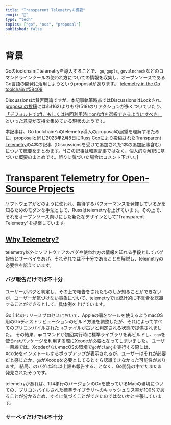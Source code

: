 ```yaml
---
title: "Transparent Telemetryの概要"
emoji: "🌌"
type: "tech"
topics: ["go", "oss", "proposal"]
published: false
---
```


# 背景

Goのtoolchainにtelemetryを導入することで、`go`, `gopls`, `govulncheck`などのコマンドラインツールの使われ方についての情報を収集し、オープンソースであるGo言語の開発に活用しようというproposalがあります。
[telemetry in the Go toolchain #58409](https://github.com/golang/go/discussions/58409) 

Discussionsは賛否両論ですが、本記事執筆時点ではDiscussionsはLockされ、[proposalの投稿](https://github.com/golang/go/discussions/58409#discussion-4835204)には👍(162)よりも👎(518)のリアクションが多くついていたり、[「デフォルトでoff、もしくは初回利用時にon/offを選択できるようにすべき」](https://github.com/golang/go/discussions/58409#discussioncomment-4905912)といった意見が支持を集めている現状のようです。

本記事は、Go toolchainへのtelemetry導入のproposalの展望を理解するために、proposalと同じ2023年2月8日にRuss Coxにより投稿された[Transparent Telemetry](https://research.swtch.com/telemetry)の4本の記事（Discussionsを受けて追加された1本の追加記事含む）について概要をまとめます。^[この記事は和訳記事ではなく、個人的な解釈に基づいた概要のまとめです。誤りに気づいた場合はコメント下さい。]


# [Transparent Telemetry for Open-Source Projects](https://research.swtch.com/telemetry-intro)

ソフトウェアがどのように使われ、期待するパフォーマンスを発揮しているかを知るためのモダンな手法として、Russはtelemetryを上げています。その上で、それをオープンソース向けにした新たなデザインとして"Transparent Telemetry"を提案しています。

## [Why Telemetry?](https://research.swtch.com/telemetry-intro#why)

telemetry以外にソフトウェアのバグや使われ方の情報を知れる手段としてバグ報告とサーベイをあげ、それぞれでは不十分であることを解説し、telemetryの必要性を訴えています。

### バグ報告だけでは不十分

ユーザーがバグと判定し、その上で報告をされたものしか知ることができないが、ユーザーが気づけない事象について、telemetryでは統計的に不具合を認識することができるとして、具体例を上げています。

Go 1.14のリリースプロセスにおいて、Appleの署名ツールを使えるようmacOS用のGoディストリビューションのビルド方法を調整したが、それによってすべてのプリコンパイルされた`.a`ファイルが古いと判定される状態で提供されました。
その結果、`go`コマンドが初回実行時に標準ライブラリを再ビルドし、`cgo`を使う`net`パッケージを利用する際にXcodeが必要となってしまいました。
ユーザー目線では、XcodeがないmacOSの環境で`go`が`clang`を実行する際には、Xcodeをインストールするポップアップが表示されるが、ユーザーはそれが必要だと感じたか、`go`がXcodeを必要としてるとすら認識できなかった可能性があります。
結局このバグは3年以上誰も報告することなく、Go開発の中でたまたま発見されたそうです。

telemetryがあれば、1.14移行のバージョンのGoを使っているMacの環境についての、プリコンパイルされた標準ライブラリへのキャッシュミス率が100%であることが分かるため、すぐに気づくことができたのではないかと主張しています。

### サーベイだけでは不十分
